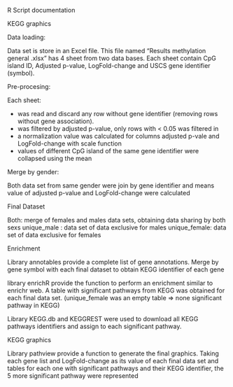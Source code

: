 R Script documentation

KEGG graphics


Data loading:

Data set is store in an Excel file. This file named “Results methylation general .xlsx” has 4 sheet from two data bases. Each sheet contain CpG island ID, Adjusted p-value, LogFold-change and USCS gene identifier (symbol).

Pre-procesing:

Each sheet:

-  was read and discard any row without gene identifier (removing rows without gene association).
-  was filtered by adjusted p-value, only rows with < 0.05 was filtered in
-  a normalization value was calculated for columns adjusted p-vale and LogFold-change with scale function
-  values of different CpG island of the same gene identifier were collapsed using the mean

Merge by gender: 

Both data set  from same gender were join by gene identifier and means value of adjusted p-value and LogFold-change were calculated

Final Dataset 

Both: merge of females and males data sets, obtaining data sharing by both sexs
unique_male : data set of data exclusive for males
unique_female: data set of data exclusive for females

Enrichment

Library annotables provide a complete list of gene annotations.
Merge by gene symbol with each final dataset to obtain KEGG identifier of each gene

library enrichR provide the function to perform an enrichment similar to enrichr web.
A table with significant pathways from KEGG was obtained for each final data set. (unique_female was an empty table => none significant pathway in KEGG)

Library KEGG.db and KEGGREST were used to download all KEGG pathways identifiers and assign to each significant pathway.

KEGG graphics

Library pathview provide a function to generate the final graphics. Taking each gene list and LogFold-change as its value of each final data set and tables for each one with significant pathways and their KEGG identifier, the 5 more significant pathway were represented
